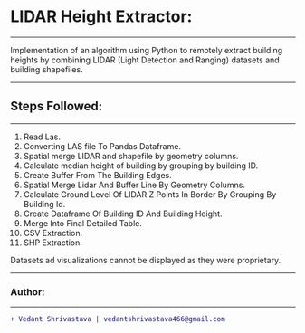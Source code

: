 # LIDAR Height Extractor:
____________________________________________________________________________________________________________________________________
Implementation of an algorithm using Python to remotely extract building heights by combining LIDAR (Light Detection and Ranging) datasets and building shapefiles.
____________________________________________________________________________________________________________________________________
## Steps Followed:
____________________________________________________________________________________________________________________________________
1. Read Las.
2. Converting LAS file To Pandas Dataframe.
3. Spatial merge LIDAR and shapefile by geometry columns.
4. Calculate median height of building by grouping by building ID.
5. Create Buffer From The Building Edges.
6. Spatial Merge Lidar And Buffer Line By Geometry Columns.
7. Calculate Ground Level Of LIDAR Z Points In Border By Grouping By Building Id.
8. Create Dataframe Of Building ID And Building Height.
9. Merge Into Final Detailed Table.
10. CSV Extraction.
11. SHP Extraction.

Datasets ad visualizations cannot be displayed as they were proprietary.
____________________________________________________________________________________________________________________________________
### Author:
----------------------------------
```diff
+ Vedant Shrivastava | vedantshrivastava466@gmail.com
```
